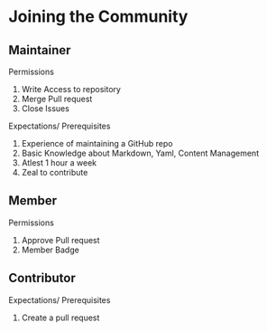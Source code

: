 # Joining the Community 

## Maintainer
Permissions
1. Write Access to repository
1. Merge Pull request
1. Close Issues

Expectations/ Prerequisites 
1. Experience of maintaining a GitHub repo
1. Basic Knowledge about Markdown, Yaml, Content Management
1. Atlest 1 hour a week
1. Zeal to contribute

## Member
Permissions
1. Approve Pull request
1. Member Badge

## Contributor
Expectations/ Prerequisites 
1. Create a pull request
